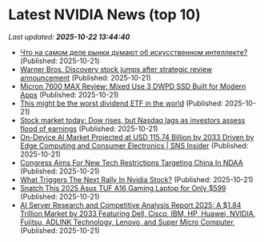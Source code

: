 # Latest NVIDIA News (top 10)
_Last updated: **2025-10-22 13:44:40**_

- [Что на самом деле рынки думают об искусственном интеллекте?](https://www.project-syndicate.org/commentary/ai-economic-potential-what-markets-are-really-saying-by-isaiah-andrews-and-maryam-farboodi-2025-10/russian) (Published: 2025-10-21)
- [Warner Bros. Discovery stock jumps after strategic review announcement](https://finance.yahoo.com/news/warner-bros-discovery-stock-jumps-134137922.html) (Published: 2025-10-21)
- [Micron 7600 MAX Review: Mixed Use 3 DWPD SSD Built for Modern Apps](https://www.storagereview.com/review/micron-7600-max-review) (Published: 2025-10-21)
- [This might be the worst dividend ETF in the world](https://www.thestreet.com/investing/this-might-be-the-worst-dividend-etf-in-the-world) (Published: 2025-10-21)
- [Stock market today: Dow rises, but Nasdaq lags as investors assess flood of earnings](https://finance.yahoo.com/news/live/stock-market-today-dow-rises-but-nasdaq-lags-as-investors-assess-flood-of-earnings-133157509.html) (Published: 2025-10-21)
- [On-Device AI Market Projected at USD 115.74 Billion by 2033 Driven by Edge Computing and Consumer Electronics | SNS Insider](https://www.globenewswire.com/news-release/2025/10/21/3170321/0/en/On-Device-AI-Market-Projected-at-USD-115-74-Billion-by-2033-Driven-by-Edge-Computing-and-Consumer-Electronics-SNS-Insider.html) (Published: 2025-10-21)
- [Congress Aims For New Tech Restrictions Targeting China In NDAA](https://www.forbes.com/sites/owentedford/2025/10/21/congress-aims-for-new-tech-restrictions-targeting-china-in-ndaa/) (Published: 2025-10-21)
- [What Triggers The Next Rally In Nvidia Stock?](https://www.forbes.com/sites/greatspeculations/2025/10/21/what-triggers-the-next-rally-in-nvidia-stock/) (Published: 2025-10-21)
- [Snatch This 2025 Asus TUF A16 Gaming Laptop for Only $599](https://www.cnet.com/deals/snatch-this-2025-asus-tuf-a16-gaming-laptop-for-only-599/) (Published: 2025-10-21)
- [AI Server Research and Competitive Analysis Report 2025: A $1.84 Trillion Market by 2033 Featuring Dell, Cisco, IBM, HP, Huawei, NVIDIA, Fujitsu, ADLINK Technology, Lenovo, and Super Micro Computer,](https://www.globenewswire.com/news-release/2025/10/21/3170298/28124/en/AI-Server-Research-and-Competitive-Analysis-Report-2025-A-1-84-Trillion-Market-by-2033-Featuring-Dell-Cisco-IBM-HP-Huawei-NVIDIA-Fujitsu-ADLINK-Technology-Lenovo-and-Super-Micro-Co.html) (Published: 2025-10-21)

